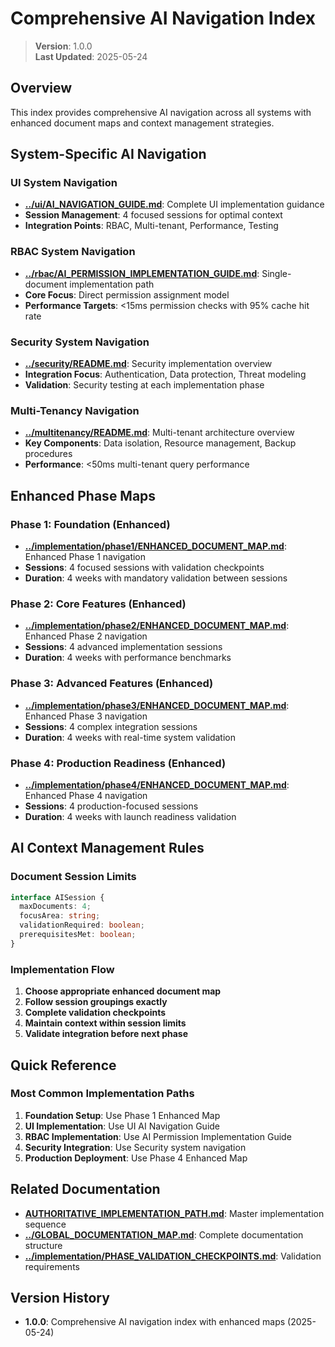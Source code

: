
# Comprehensive AI Navigation Index

> **Version**: 1.0.0  
> **Last Updated**: 2025-05-24

## Overview

This index provides comprehensive AI navigation across all systems with enhanced document maps and context management strategies.

## System-Specific AI Navigation

### UI System Navigation
- **[../ui/AI_NAVIGATION_GUIDE.md](../ui/AI_NAVIGATION_GUIDE.md)**: Complete UI implementation guidance
- **Session Management**: 4 focused sessions for optimal context
- **Integration Points**: RBAC, Multi-tenant, Performance, Testing

### RBAC System Navigation
- **[../rbac/AI_PERMISSION_IMPLEMENTATION_GUIDE.md](../rbac/AI_PERMISSION_IMPLEMENTATION_GUIDE.md)**: Single-document implementation path
- **Core Focus**: Direct permission assignment model
- **Performance Targets**: <15ms permission checks with 95% cache hit rate

### Security System Navigation
- **[../security/README.md](../security/README.md)**: Security implementation overview
- **Integration Focus**: Authentication, Data protection, Threat modeling
- **Validation**: Security testing at each implementation phase

### Multi-Tenancy Navigation
- **[../multitenancy/README.md](../multitenancy/README.md)**: Multi-tenant architecture overview
- **Key Components**: Data isolation, Resource management, Backup procedures
- **Performance**: <50ms multi-tenant query performance

## Enhanced Phase Maps

### Phase 1: Foundation (Enhanced)
- **[../implementation/phase1/ENHANCED_DOCUMENT_MAP.md](../implementation/phase1/ENHANCED_DOCUMENT_MAP.md)**: Enhanced Phase 1 navigation
- **Sessions**: 4 focused sessions with validation checkpoints
- **Duration**: 4 weeks with mandatory validation between sessions

### Phase 2: Core Features (Enhanced)
- **[../implementation/phase2/ENHANCED_DOCUMENT_MAP.md](../implementation/phase2/ENHANCED_DOCUMENT_MAP.md)**: Enhanced Phase 2 navigation
- **Sessions**: 4 advanced implementation sessions
- **Duration**: 4 weeks with performance benchmarks

### Phase 3: Advanced Features (Enhanced)
- **[../implementation/phase3/ENHANCED_DOCUMENT_MAP.md](../implementation/phase3/ENHANCED_DOCUMENT_MAP.md)**: Enhanced Phase 3 navigation
- **Sessions**: 4 complex integration sessions
- **Duration**: 4 weeks with real-time system validation

### Phase 4: Production Readiness (Enhanced)
- **[../implementation/phase4/ENHANCED_DOCUMENT_MAP.md](../implementation/phase4/ENHANCED_DOCUMENT_MAP.md)**: Enhanced Phase 4 navigation
- **Sessions**: 4 production-focused sessions
- **Duration**: 4 weeks with launch readiness validation

## AI Context Management Rules

### Document Session Limits
```typescript
interface AISession {
  maxDocuments: 4;
  focusArea: string;
  validationRequired: boolean;
  prerequisitesMet: boolean;
}
```

### Implementation Flow
1. **Choose appropriate enhanced document map**
2. **Follow session groupings exactly**
3. **Complete validation checkpoints**
4. **Maintain context within session limits**
5. **Validate integration before next phase**

## Quick Reference

### Most Common Implementation Paths
1. **Foundation Setup**: Use Phase 1 Enhanced Map
2. **UI Implementation**: Use UI AI Navigation Guide
3. **RBAC Implementation**: Use AI Permission Implementation Guide
4. **Security Integration**: Use Security system navigation
5. **Production Deployment**: Use Phase 4 Enhanced Map

## Related Documentation

- **[AUTHORITATIVE_IMPLEMENTATION_PATH.md](AUTHORITATIVE_IMPLEMENTATION_PATH.md)**: Master implementation sequence
- **[../GLOBAL_DOCUMENTATION_MAP.md](../GLOBAL_DOCUMENTATION_MAP.md)**: Complete documentation structure
- **[../implementation/PHASE_VALIDATION_CHECKPOINTS.md](../implementation/PHASE_VALIDATION_CHECKPOINTS.md)**: Validation requirements

## Version History

- **1.0.0**: Comprehensive AI navigation index with enhanced maps (2025-05-24)
